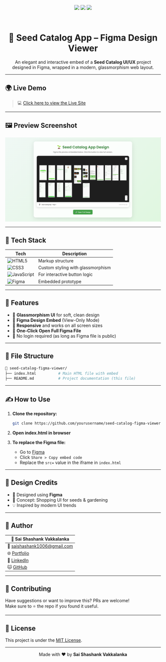 
<p align="center">
  <img src="https://img.shields.io/badge/Status-Ongoing-2ecc71?style=for-the-badge&logo=vercel&logoColor=white" />
  <img src="https://img.shields.io/badge/Responsive-Yes-3498db?style=for-the-badge&logo=google-chrome&logoColor=white" />
  <img src="https://img.shields.io/badge/Built%20with-Figma-e44d26?style=for-the-badge&logo=figma&logoColor=white" />
</p>

<br/>

<h1 align="center">🌱 Seed Catalog App – Figma Design Viewer</h1>

<p align="center">An elegant and interactive embed of a <b>Seed Catalog UI/UX</b> project designed in Figma, wrapped in a modern, glassmorphism web layout.</p>

---

## 🌍 Live Demo

> 💻 [Click here to view the Live Site](https://seed-catalog-app.netlify.app/)

---

## 🖼️ Preview Screenshot

<p align="center">
  <img src="./Screenshot 2025-07-06 160614.png" alt="App Screenshot" width="800"/>
</p>

---

## 🔧 Tech Stack

| Tech            | Description                                     |
|-----------------|-------------------------------------------------|
| ![HTML5](https://img.shields.io/badge/HTML5-e34f26?style=flat&logo=html5&logoColor=white) | Markup structure |
| ![CSS3](https://img.shields.io/badge/CSS3-1572b6?style=flat&logo=css3&logoColor=white)   | Custom styling with glassmorphism |
| ![JavaScript](https://img.shields.io/badge/JavaScript-f7df1e?style=flat&logo=javascript&logoColor=black) | For interactive button logic |
| ![Figma](https://img.shields.io/badge/Figma-0acf83?style=flat&logo=figma&logoColor=white) | Embedded prototype |

---

## 🎯 Features

- 🌿 **Glassmorphism UI** for soft, clean design
- 📐 **Figma Design Embed** (View-Only Mode)
- 📱 **Responsive** and works on all screen sizes
- 🔗 **One-Click Open Full Figma File**
- 🚫 No login required (as long as Figma file is public)

---

## 📂 File Structure

```bash
📁 seed-catalog-figma-viewer/
├── index.html          # Main HTML file with embed
├── README.md           # Project documentation (this file)
```

---

## ✍️ How to Use

1. **Clone the repository:**
   ```bash
   git clone https://github.com/yourusername/seed-catalog-figma-viewer.git
   ```

2. **Open index.html in browser**

3. **To replace the Figma file:**
   - Go to [Figma](https://figma.com)
   - Click `Share > Copy embed code`
   - Replace the `src=` value in the iframe in `index.html`

---

## 🧠 Design Credits

- 🎨 Designed using **Figma**
- 🌱 Concept: Shopping UI for seeds & gardening
- 💡 Inspired by modern UI trends

---

## 👤 Author

| 👤 Sai Shashank Vakkalanka |
|----------------|
| 📧 saishashank1006@gmail.com |
| 🌐 [Portfolio](https://your-portfolio-link.com) |
| 🔗 [LinkedIn](www.linkedin.com/in/vakkalanka-sai-shashank) |
| 🐱 [GitHub](https://github.com/SaiShashank-10) |

---

## 🤝 Contributing

Have suggestions or want to improve this? PRs are welcome!  
Make sure to ⭐️ the repo if you found it useful.

---

## 📜 License

This project is under the [MIT License](LICENSE).

---

<p align="center">
  Made with ❤️ by <b>Sai Shashank Vakkalanka</b>
</p>
